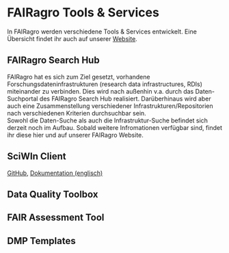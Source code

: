 # FAIRagro Tools & Services

In FAIRagro werden verschiedene Tools & Services entwickelt.
Eine Übersicht findet ihr auch auf unserer [Website]().

<!--Link zu Website einfügen und Liste der Tools anpassen!
Rücksprache mit Manuela was kommt wohin...-->

## FAIRagro Search Hub
<!--Text größtenteils identisch mit "FAIRagro Infrastruktur-Suche"-Abschnitt unter Repositories-->
FAIRagro hat es sich zum Ziel gesetzt, vorhandene Forschungsdateninfrastrukturen (research data infrastructures, RDIs) miteinander zu verbinden.
Dies wird nach außenhin v.a. durch das Daten-Suchportal des FAIRagro Search Hub realisiert.
Darüberhinaus wird aber auch eine Zusammenstellung verschiedener Infrastrukturen/Repositorien nach verschiedenen Kriterien durchsuchbar sein.  
Sowohl die Daten-Suche als auch die Infrastruktur-Suche befindet sich derzeit noch im Aufbau.
Sobald weitere Infromationen verfügbar sind, findet ihr diese hier und auf unserer FAIRagro Website.

## SciWIn Client
[GitHub](https://github.com/fairagro/m4.4_sciwin_client), [Dokumentation (englisch)](https://fairagro.github.io/m4.4_sciwin_client/)

## Data Quality Toolbox

## FAIR Assessment Tool

## DMP Templates
